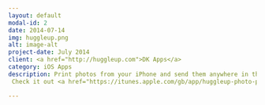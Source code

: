 ```yaml
---
layout: default
modal-id: 2
date: 2014-07-14
img: huggleup.png
alt: image-alt
project-date: July 2014
client: <a href="http://huggleup.com">DK Apps</a>
category: iOS Apps
description: Print photos from your iPhone and send them anywhere in the world.
 Check it out <a href="https://itunes.apple.com/gb/app/huggleup-photo-prints/id704516908?mt=8">here</a>.

---
```

